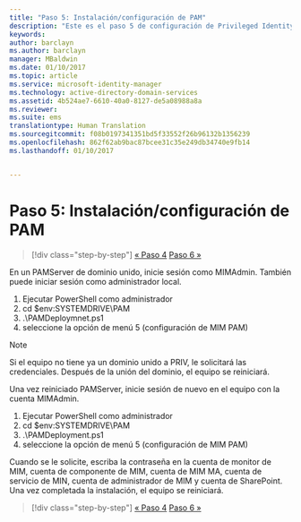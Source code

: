 ```yaml
---
title: "Paso 5: Instalación/configuración de PAM"
description: "Este es el paso 5 de configuración de Privileged Identity Manager mediante scripts. Trata los pasos de implementación en el servidor de PAM."
keywords: 
author: barclayn
ms.author: barclayn
manager: MBaldwin
ms.date: 01/10/2017
ms.topic: article
ms.service: microsoft-identity-manager
ms.technology: active-directory-domain-services
ms.assetid: 4b524ae7-6610-40a0-8127-de5a08988a8a
ms.reviewer: 
ms.suite: ems
translationtype: Human Translation
ms.sourcegitcommit: f08b0197341351bd5f33552f26b96132b1356239
ms.openlocfilehash: 862f62ab9bac87bcee31c35e249db34740e9fb14
ms.lasthandoff: 01/10/2017


---
```

# <a name="step-5-installingconfiguring-pam"></a>Paso 5: Instalación/configuración de PAM

>[!div class="step-by-step"]
[« Paso 4](sp1-step4-configuring-sharepoint.md)
[Paso 6 »](sp1-step6-setup-pam-trust.md)

En un PAMServer de dominio unido, inicie sesión como MIMAdmin. También puede iniciar sesión como administrador local.
1. Ejecutar PowerShell como administrador
2. cd $env:SYSTEMDRIVE\PAM
3. .\PAMDeploymnet.ps1
4. seleccione la opción de menú 5 (configuración de MIM PAM)

>[!NOTE]
>Si el equipo no tiene ya un dominio unido a PRIV, le solicitará las credenciales. Después de la unión del dominio, el equipo se reiniciará.

Una vez reiniciado PAMServer, inicie sesión de nuevo en el equipo con la cuenta MIMAdmin.

1. Ejecutar PowerShell como administrador
2. cd $env:SYSTEMDRIVE\PAM
3. .\PAMDeployment.ps1
4. seleccione la opción de menú 5 (configuración de MIM PAM)

  Cuando se le solicite, escriba la contraseña en la cuenta de monitor de MIM, cuenta de componente de MIM, cuenta de MIM MA, cuenta de servicio de MIN, cuenta de administrador de MIM y cuenta de SharePoint.
  Una vez completada la instalación, el equipo se reiniciará.

>[!div class="step-by-step"]
[« Paso 4](sp1-step4-configuring-sharepoint.md)
[Paso 6 »](sp1-step6-setup-pam-trust.md)

